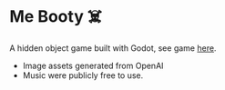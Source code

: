# Me Booty ☠️

A hidden object game built with Godot, see game [here](https://amodhakal.github.io/me-booty/).

- Image assets generated from OpenAI
- Music were publicly free to use.
